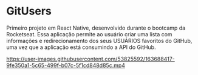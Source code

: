 # GitUsers
Primeiro projeto em React Native, desenvolvido durante o bootcamp da Rocketseat. Essa aplicação permite ao usuário criar uma lista com informações e  redirecionamento dos seus USUÁRIOS favoritos do GitHub, uma vez que a aplicação está consumindo a API do GitHub.

https://user-images.githubusercontent.com/53825592/163688417-9fe350a1-5c65-499f-b07c-5f1cd848d85c.mp4

